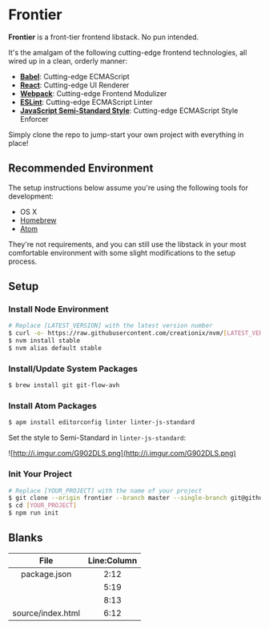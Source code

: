 Frontier
========

**Frontier** is a front-tier frontend libstack. No pun intended.

It's the amalgam of the following cutting-edge frontend technologies, all wired up in a clean, orderly manner:

* [**Babel**](https://github.com/babel/babel): Cutting-edge ECMAScript
* [**React**](https://github.com/facebook/react): Cutting-edge UI Renderer
* [**Webpack**](https://github.com/webpack/webpack): Cutting-edge Frontend Modulizer
* [**ESLint**](https://github.com/eslint/eslint): Cutting-edge ECMAScript Linter
* [**JavaScript Semi-Standard Style**](https://github.com/Flet/semistandard): Cutting-edge ECMAScript Style Enforcer

Simply clone the repo to jump-start your own project with everything in place!

Recommended Environment
-----------------------

The setup instructions below assume you're using the following tools for development:

* OS X
* [Homebrew](http://brew.sh/)
* [Atom](https://atom.io/)

They're not requirements, and you can still use the libstack in your most comfortable environment with some slight modifications to the setup process.

Setup
-----

### Install Node Environment

```bash
# Replace [LATEST_VERSION] with the latest version number
$ curl -o- https://raw.githubusercontent.com/creationix/nvm/[LATEST_VERSION]/install.sh | bash
$ nvm install stable
$ nvm alias default stable
```

### Install/Update System Packages

```bash
$ brew install git git-flow-avh
```

### Install Atom Packages

```bash
$ apm install editorconfig linter linter-js-standard
```

Set the style to Semi-Standard in `linter-js-standard`:

![http://i.imgur.com/G902DLS.png](http://i.imgur.com/G902DLS.png)

### Init Your Project

```bash
# Replace [YOUR_PROJECT] with the name of your project
$ git clone --origin frontier --branch master --single-branch git@github.com:gsklee/frontier.git [YOUR_PROJECT]
$ cd [YOUR_PROJECT]
$ npm run init
```

Blanks
------

| File | Line:Column |
| :--: | :---------: |
| package.json | 2:12 |
|              | 5:19 |
|              | 8:13 |
| source/index.html | 6:12 |
